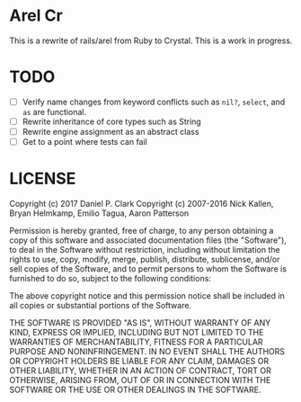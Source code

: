 # Arel Cr

This is a rewrite of rails/arel from Ruby to Crystal.  This is a work in progress.

# TODO

 * [ ] Verify name changes from keyword conflicts such as `nil?`, `select`, and `as` are functional.
 * [ ] Rewrite inheritance of core types such as String
 * [ ] Rewrite engine assignment as an abstract class
 * [ ] Get to a point where tests can fail

# LICENSE

Copyright (c) 2017 Daniel P. Clark
Copyright (c) 2007-2016 Nick Kallen, Bryan Helmkamp, Emilio Tagua, Aaron Patterson

Permission is hereby granted, free of charge, to any person obtaining
a copy of this software and associated documentation files (the
"Software"), to deal in the Software without restriction, including
without limitation the rights to use, copy, modify, merge, publish,
distribute, sublicense, and/or sell copies of the Software, and to
permit persons to whom the Software is furnished to do so, subject to
the following conditions:

The above copyright notice and this permission notice shall be
included in all copies or substantial portions of the Software.

THE SOFTWARE IS PROVIDED "AS IS", WITHOUT WARRANTY OF ANY KIND,
EXPRESS OR IMPLIED, INCLUDING BUT NOT LIMITED TO THE WARRANTIES OF
MERCHANTABILITY, FITNESS FOR A PARTICULAR PURPOSE AND
NONINFRINGEMENT. IN NO EVENT SHALL THE AUTHORS OR COPYRIGHT HOLDERS BE
LIABLE FOR ANY CLAIM, DAMAGES OR OTHER LIABILITY, WHETHER IN AN ACTION
OF CONTRACT, TORT OR OTHERWISE, ARISING FROM, OUT OF OR IN CONNECTION
WITH THE SOFTWARE OR THE USE OR OTHER DEALINGS IN THE SOFTWARE.

